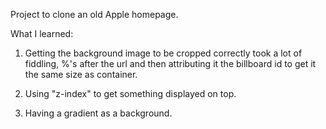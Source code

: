 Project to clone an old Apple homepage.

What I learned:

1. Getting the background image to be cropped correctly took a lot of fiddling, %'s after the url and then attributing it the billboard id to get it the same size as container.

2. Using "z-index" to get something displayed on top.

3. Having a gradient as a background.